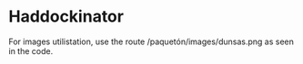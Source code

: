 # Haddockinator

For images utilistation, use the route /paquetón/images/dunsas.png as seen in the code.
